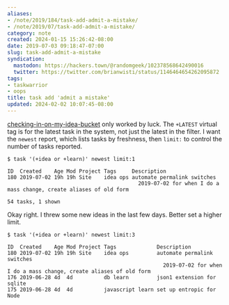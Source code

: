 ```yaml
---
aliases:
- /note/2019/184/task-add-admit-a-mistake/
- /note/2019/07/task-add-admit-a-mistake/
category: note
created: 2024-01-15 15:26:42-08:00
date: 2019-07-03 09:18:47-07:00
slug: task-add-admit-a-mistake
syndication:
  mastodon: https://hackers.town/@randomgeek/102378568642490016
  twitter: https://twitter.com/brianwisti/status/1146464654262095872
tags:
- taskwarrior
- oops
title: task add 'admit a mistake'
updated: 2024-02-02 10:07:45-08:00
---
```


[checking-in-on-my-idea-bucket](../06/checking-in-on-my-idea-bucket.md) only worked by luck. The `+LATEST` virtual tag is for the latest task in the system, not just the latest in the filter. I want the `newest` report, which lists tasks by freshness, then `limit:` to control the number of tasks reported.

````
$ task '(+idea or +learn)' newest limit:1

ID  Created    Age Mod Project Tags     Description
180 2019-07-02 19h 19h Site    idea ops automate permalink switches
                                          2019-07-02 for when I do a mass change, create aliases of old form

54 tasks, 1 shown
````

Okay right. I threw some new ideas in the last few days. Better set a higher limit.

````
$ task '(+idea or +learn)' newest limit:3

ID  Created    Age Mod Project Tags             Description
180 2019-07-02 19h 19h Site    idea ops         automate permalink switches
                                                  2019-07-02 for when I do a mass change, create aliases of old form
176 2019-06-28 4d  4d          db learn         json1 extension for sqlite
175 2019-06-28 4d  4d          javascript learn set up entropic for Node
````